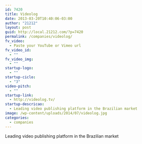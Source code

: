 ```yaml
---
id: 7420
title: Videolog
date: 2013-03-20T10:40:06-03:00
author: "21212"
layout: post
guid: http://local.21212.com/?p=7420
permalink: /companies/videolog/
fv_video:
  - Paste your YouTube or Vimeo url
fv_video_id:
  - ""
fv_video_img:
  - ""
startup-logo:
  - ""
startup-ciclo:
  - "3"
video-pitch:
  - ""
startup-link:
  - http://videolog.tv/
startup-descricao:
  - Leading video publishing platform in the Brazilian market
image: /wp-content/uploads/2014/07/videolog.jpg
categories:
  - companies
---
```

Leading video publishing platform in the Brazilian market